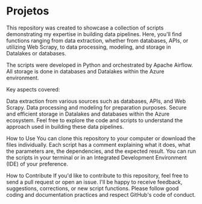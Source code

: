 # Projetos
This repository was created to showcase a collection of scripts demonstrating my expertise in building data pipelines. Here, you'll find functions ranging from data extraction, whether from databases, APIs, or utilizing Web Scrapy, to data processing, modeling, and storage in Datalakes or databases.

The scripts were developed in Python and orchestrated by Apache Airflow. All storage is done in databases and Datalakes within the Azure environment.

Key aspects covered:

Data extraction from various sources such as databases, APIs, and Web Scrapy.
Data processing and modeling for preparation purposes.
Secure and efficient storage in Datalakes and databases within the Azure ecosystem.
Feel free to explore the code and scripts to understand the approach used in building these data pipelines.

How to Use
You can clone this repository to your computer or download the files individually. Each script has a comment explaining what it does, what the parameters are, the dependencies, and the expected result. You can run the scripts in your terminal or in an Integrated Development Environment (IDE) of your preference.

How to Contribute
If you'd like to contribute to this repository, feel free to send a pull request or open an issue. I'll be happy to receive feedback, suggestions, corrections, or new script functions. Please follow good coding and documentation practices and respect GitHub's code of conduct.
